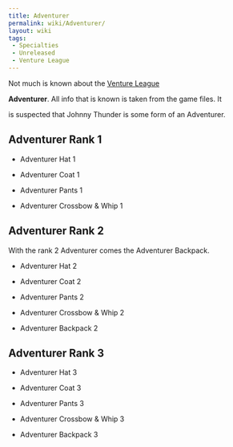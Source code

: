 ```yaml
---
title: Adventurer
permalink: wiki/Adventurer/
layout: wiki
tags:
 - Specialties
 - Unreleased
 - Venture League
---
```


Not much is known about the [Venture League](/wiki/Venture_League "wikilink")
**Adventurer**. All info that is known is taken from the game files. It
is suspected that Johnny Thunder is some form of an Adventurer.

## Adventurer Rank 1

-   Adventurer Hat 1
-   Adventurer Coat 1
-   Adventurer Pants 1
-   Adventurer Crossbow & Whip 1

## Adventurer Rank 2

With the rank 2 Adventurer comes the Adventurer Backpack.

-   Adventurer Hat 2
-   Adventurer Coat 2
-   Adventurer Pants 2
-   Adventurer Crossbow & Whip 2
-   Adventurer Backpack 2

## Adventurer Rank 3

-   Adventurer Hat 3
-   Adventurer Coat 3
-   Adventurer Pants 3
-   Adventurer Crossbow & Whip 3
-   Adventurer Backpack 3
